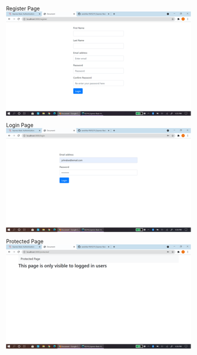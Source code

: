 Register Page 
![img.png](img.png)

Login Page 
![img_1.png](img_1.png)

Protected Page 
![img_2.png](img_2.png)